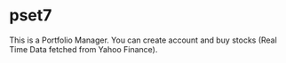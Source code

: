 # pset7

This is a Portfolio Manager.
You can create account and buy stocks (Real Time Data fetched from Yahoo Finance).
